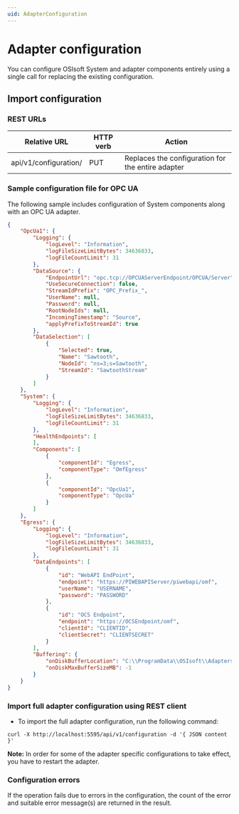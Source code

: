 ```yaml
---
uid: AdapterConfiguration
---
```


# Adapter configuration

You can configure OSIsoft System and adapter components entirely using a single call for replacing the existing configuration.

## Import configuration

### REST URLs

| Relative URL                                              | HTTP verb | Action               |
|-----------------------------------------------------------|-----------|----------------------|
| api/v1/configuration/     | PUT       | Replaces the configuration for the entire adapter  |

### Sample configuration file for OPC UA

The following sample includes configuration of System components along with an OPC UA adapter. 

```json
{
    "OpcUa1": {
        "Logging": {
            "logLevel": "Information",
            "logFileSizeLimitBytes": 34636833,
            "logFileCountLimit": 31
        },
        "DataSource": {
            "EndpointUrl": "opc.tcp://OPCUAServerEndpoint/OPCUA/Server",
            "UseSecureConnection": false,
	        "StreamIdPrefix": "OPC_Prefix_",
            "UserName": null,
            "Password": null,
            "RootNodeIds": null,
            "IncomingTimestamp": "Source",
            "applyPrefixToStreamId": true
        },
        "DataSelection": [
            {
                "Selected": true,
                "Name": "Sawtooth",
                "NodeId": "ns=3;s=Sawtooth",
                "StreamId": "SawtoothStream"
            }
        ]
    },
    "System": {
        "Logging": {
            "logLevel": "Information",
            "logFileSizeLimitBytes": 34636833,
            "logFileCountLimit": 31
        },
        "HealthEndpoints": [
        ],
        "Components": [
            {
                "componentId": "Egress",
                "componentType": "OmfEgress"
            },
		    {
                "componentId": "OpcUa1",
                "componentType": "OpcUa"
            }
        ]
    },
    "Egress": {
        "Logging": {
            "logLevel": "Information",
            "logFileSizeLimitBytes": 34636833,
            "logFileCountLimit": 31
        },
        "DataEndpoints": [
            {
                "id": "WebAPI EndPoint",
                "endpoint": "https://PIWEBAPIServer/piwebapi/omf",
                "userName": "USERNAME",
                "password": "PASSWORD"
            },
            {
                "id": "OCS Endpoint",
                "endpoint": "https://OCSEndpoint/omf",
                "clientId": "CLIENTID",
                "clientSecret": "CLIENTSECRET"
            }
        ],
        "Buffering": {
            "onDiskBufferLocation": "C:\\ProgramData\\OSIsoft\\Adapters\\Buffering",
            "onDiskMaxBufferSizeMB": -1
        }
    }
}
```

### Import full adapter configuration using REST client

- To import the full adapter configuration, run the following command:

```
curl -X http://localhost:5595/api/v1/configuration -d '{ JSON content }'
```

**Note:** In order for some of the adapter specific configurations to take effect, you have to restart the adapter.

### Configuration errors

If the operation fails due to errors in the configuration, the count of the error and suitable error message(s) are returned in the result. 
